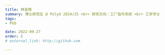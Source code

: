 ```yaml
---
title: 林圣棋
summary: 博士研究生 @ PolyU 2024/25 <br> 研究方向：工厂指令系统 <br> 工学学士 (山东大学) <br> 工学硕士 (华南理工大学)
tags:
- PhD

date: 2022-09-27
order: 5
# external_link: http://github.com

---
```

